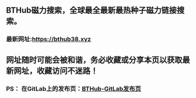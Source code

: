 ## **BTHub磁力搜索，全球最全最新最热种子磁力链接搜索。**
### 最新网址:<a href="https://bthub38.xyz" target="_blank">https://bthub38.xyz</a>
## 网址随时可能会被和谐，务必收藏或分享本页以获取最新网址，收藏访问不迷路！

### PS： 在GitLab上的发布页：[**BTHub-GitLab发布页**](https://gitlab.com/fwonggh/Bthub/-/blob/master/README.md)
     


